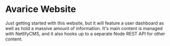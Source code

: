# Avarice Website

Just getting started with this website, but it will feature a user dashboard as well as hold a massive amount of information. It's main content is managed with NetlifyCMS, and it also hooks up to a separate Node REST API for other content.
